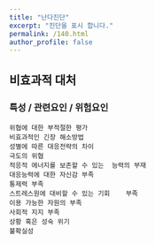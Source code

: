 ```yaml
---
title: "난다진단"
excerpt: "진단을 표시 합니다."
permalink: /140.html
author_profile: false
---
```

## 비효과적 대처



### 특성 / 관련요인 / 위험요인

>   

    위협에 대한 부적절한 평가
    비효과적인 긴장 해소방법
    성별에 따른 대응전략의 차이
    극도의 위협
    적응적 에너지를 보존할 수 있는  능력의 부재
    대응능력에 대한 자신감 부족
    통제력 부족
    스트레스원에 대비할 수 있는 기회    부족
    이용 가능한 자원의 부족
    사회적 지지 부족
    상황 혹은 성숙 위기
    불확실성
